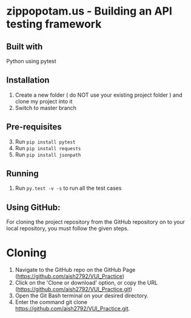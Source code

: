 
# zippopotam.us - Building an API testing framework 

## Built with
Python using pytest

## Installation

1. Create a new folder ( do NOT use your existing project folder ) and clone my project into it
2. Switch to master branch

## Pre-requisites

3. Run `pip install pytest` 
4. Run `pip install requests` 
5. Run `pip install jsonpath` 


## Running

1. Run `py.test -v -s` to run all the test cases

## Using GitHub:

For cloning the project repository from the GitHub repository on to your local repository, you must follow the given steps.

# Cloning
1. Navigate to the GitHub repo on the GitHub Page (https://github.com/aish2792/VUI_Practice)
2. Click on the 'Clone or download' option, or copy the URL (https://github.com/aish2792/VUI_Practice.git)
3. Open the Git Bash terminal on your desired directory.
4. Enter the command git clone https://github.com/aish2792/VUI_Practice.git.